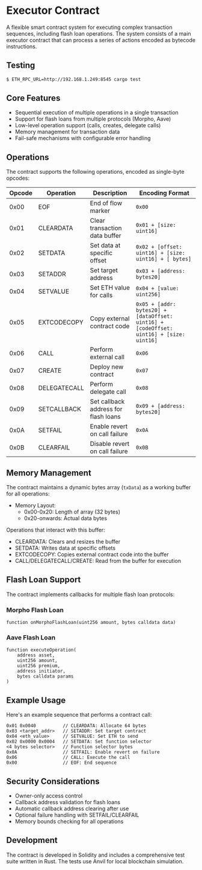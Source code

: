# Executor Contract

A flexible smart contract system for executing complex transaction sequences, including flash loan operations. The system consists of a main executor contract that can process a series of actions encoded as bytecode instructions.

## Testing
```bash
$ ETH_RPC_URL=http://192.168.1.249:8545 cargo test
```

## Core Features

- Sequential execution of multiple operations in a single transaction
- Support for flash loans from multiple protocols (Morpho, Aave)
- Low-level operation support (calls, creates, delegate calls)
- Memory management for transaction data
- Fail-safe mechanisms with configurable error handling

## Operations

The contract supports the following operations, encoded as single-byte opcodes:

| Opcode | Operation    | Description                                      | Encoding Format                                                           |
|--------|-------------|--------------------------------------------------|--------------------------------------------------------------------------|
| 0x00   | EOF         | End of flow marker                               | `0x00`                                                                    |
| 0x01   | CLEARDATA   | Clear transaction data buffer                    | `0x01 + [size: uint16]`                                                  |
| 0x02   | SETDATA     | Set data at specific offset                     | `0x02 + [offset: uint16] + [size: uint16] + [ bytes]`              |
| 0x03   | SETADDR     | Set target address                              | `0x03 + [address: bytes20]`                                              |
| 0x04   | SETVALUE    | Set ETH value for calls                         | `0x04 + [value: uint256]`                                                |
| 0x05   | EXTCODECOPY | Copy external contract code                     | `0x05 + [addr: bytes20] + [dataOffset: uint16] + [codeOffset: uint16] + [size: uint16]` |
| 0x06   | CALL        | Perform external call                           | `0x06`                                                                    |
| 0x07   | CREATE      | Deploy new contract                             | `0x07`                                                                    |
| 0x08   | DELEGATECALL| Perform delegate call                           | `0x08`                                                                    |
| 0x09   | SETCALLBACK | Set callback address for flash loans           | `0x09 + [address: bytes20]`                                              |
| 0x0A   | SETFAIL     | Enable revert on call failure                   | `0x0A`                                                                    |
| 0x0B   | CLEARFAIL   | Disable revert on call failure                  | `0x0B`                                                                    |

## Memory Management

The contract maintains a dynamic bytes array (`txData`) as a working buffer for all operations:

- Memory Layout:
  - 0x00-0x20: Length of array (32 bytes)
  - 0x20-onwards: Actual data bytes

Operations that interact with this buffer:
- CLEARDATA: Clears and resizes the buffer
- SETDATA: Writes data at specific offsets
- EXTCODECOPY: Copies external contract code into the buffer
- CALL/DELEGATECALL/CREATE: Read from the buffer for execution

## Flash Loan Support

The contract implements callbacks for multiple flash loan protocols:

### Morpho Flash Loan
```solidity
function onMorphoFlashLoan(uint256 amount, bytes calldata data)
```

### Aave Flash Loan
```solidity
function executeOperation(
    address asset,
    uint256 amount,
    uint256 premium,
    address initiator,
    bytes calldata params
)
```

## Example Usage

Here's an example sequence that performs a contract call:

```text
0x01 0x0040          // CLEARDATA: Allocate 64 bytes
0x03 <target_addr>   // SETADDR: Set target contract
0x04 <eth_value>     // SETVALUE: Set ETH to send
0x02 0x0000 0x0004   // SETDATA: Set function selector
<4 bytes selector>   // Function selector bytes
0x0A                 // SETFAIL: Enable revert on failure
0x06                 // CALL: Execute the call
0x00                 // EOF: End sequence
```

## Security Considerations

- Owner-only access control
- Callback address validation for flash loans
- Automatic callback address clearing after use
- Optional failure handling with SETFAIL/CLEARFAIL
- Memory bounds checking for all operations

## Development

The contract is developed in Solidity and includes a comprehensive test suite written in Rust. The tests use Anvil for local blockchain simulation.

